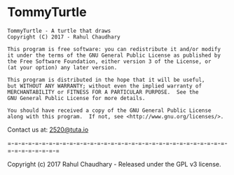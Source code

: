 # TommyTurtle
    TommyTurtle - A turtle that draws
    Copyright (C) 2017 - Rahul Chaudhary 

    This program is free software: you can redistribute it and/or modify
    it under the terms of the GNU General Public License as published by
    the Free Software Foundation, either version 3 of the License, or
    (at your option) any later version.

    This program is distributed in the hope that it will be useful,
    but WITHOUT ANY WARRANTY; without even the implied warranty of
    MERCHANTABILITY or FITNESS FOR A PARTICULAR PURPOSE.  See the
    GNU General Public License for more details.

    You should have received a copy of the GNU General Public License
    along with this program.  If not, see <http://www.gnu.org/licenses/>.

Contact us at: 2520@tuta.io

=-=-=-=-=-=-=-=-=-=-=-=-=-=-=-=-=-=-=-=-=-=-=-=-=-=-=-=-=-=-=-=-=-=-=-=-=-=-=-=

Copyright (c) 2017 Rahul Chaudhary - Released under the GPL v3 license.
